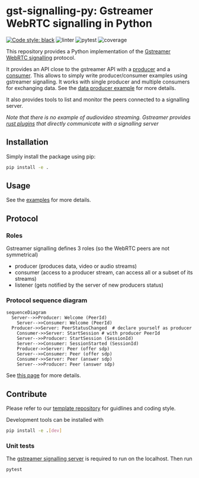 # gst-signalling-py: Gstreamer WebRTC signalling in Python

[![Code style: black](https://img.shields.io/badge/code%20style-black-000000.svg)](https://github.com/psf/black) ![linter](https://github.com/pollen-robotics/reachy2-sdk/actions/workflows/lint.yml/badge.svg) ![pytest](https://github.com/pollen-robotics/reachy2-sdk/actions/workflows/unit_tests.yml/badge.svg) ![coverage](https://img.shields.io/endpoint?url=https://gist.githubusercontent.com/FabienDanieau/17eb617c2e60c2dc189478dd3be6e323/raw/covbadge.json)

This repository provides a Python implementation of the [Gstreamer WebRTC signalling](https://gitlab.freedesktop.org/gstreamer/gst-plugins-rs/-/tree/main/net/webrtc) protocol. 

It provides an API close to the gstreamer API with a [producer](./src/gst_signalling/gst_producer.py) and a [consumer](./src/gst_signalling/gst_consumer.py). This allows to simply write producer/consumer examples using gstreamer signalling. It works with single producer and multiple consumers for exchanging data. See the [data producer example](./src/example/datachannel-single-producer-multiple-consumer/) for more details.

It also provides tools to list and monitor the peers connected to a signalling server.

_Note that there is no example of audiovideo streaming. Gstreamer provides [rust plugins](https://gitlab.freedesktop.org/gstreamer/gst-plugins-rs) that directly communicate with a signalling server_

## Installation

Simply install the package using pip:

```bash
pip install -e .
```

## Usage

See the [examples](src/example/) for more details.

## Protocol

### Roles

Gstreamer signalling defines 3 roles (so the WebRTC peers are not symmetrical)

- producer (produces data, video or audio streams)
- consumer (access to a producer stream, can access all or a subset of its streams)
- listener (gets notified by the server of new producers status)

### Protocol sequence diagram

```mermaid
sequenceDiagram
  Server-->>Producer: Welcome (PeerId)
	Server-->>Consumer: Welcome (PeerId)
  Producer->>Server: PeerStatusChanged  # declare yourself as producer
	Consumer->>Server: StartSession # with producer PeerId
	Server-->>Producer: StartSession (SessionId)
	Server-->>Consumer: SessionStarted (SessionId)
	Producer->>Server: Peer (offer sdp)
	Server-->>Consumer: Peer (offer sdp)
	Consumer->>Server: Peer (answer sdp)
	Server-->>Producer: Peer (answer sdp)
```

See [this page](https://pollen-robotics.notion.site/Gstreamer-WebRTC-signaling-8cc2391ef0004ef6b399095ea507121f?pvs=4) for more details.


## Contribute

Please refer to our [template repository](https://github.com/pollen-robotics/python-template) for guidlines and coding style.

Development tools can be installed with

```bash
pip install -e .[dev]
```

### Unit tests

The [gstreamer signalling server](https://gitlab.freedesktop.org/gstreamer/gst-plugins-rs/-/tree/main/net/webrtc/) is required to run on the localhost. Then run

```bash
pytest
```